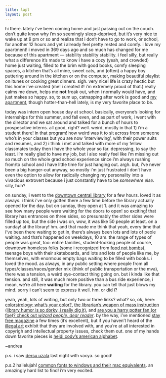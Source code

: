```yaml
---
title: lapl    
layout: post
---
```


hi there. lately i&#8217;ve been coming home and just passing out on the couch. don&#8217;t quite know why i&#8217;m so seemingly sleep-deprived, but it&#8217;s very nice to wake up at 9 pm or so and realize that i don&#8217;t have to go to work, or school, for another 12 hours and yet i already feel pretty rested and comfy. i love my apartment! i moved in 369 days ago and so much has changed for me because of this apartment &#8212; stability stability stability. i feel silly, but really what a difference it&#8217;s made to know i have a cozy (yeah, and crowded) home just waiting, filled to the brim with good books, comfy sleeping spaces, a kitchen that&#8217;s all mine, sweet cats, and (often) a happy boy puttering around in the kitchen or on the computer, making beautiful playlist on itunes or cooking great dinners. sigh. very nice! life is crazy hectic but this home i&#8217;ve created (me! i created it! i&#8217;m extremely proud of that.) really calms me down, helps me **not** freak out, when i normally would have, and just makes so happy. so, to sum up, catnapping after work is good and [my apartment][1], though hotter-than-hell lately, is my very favorite place to be.

today was intern open house day at school. basically, everyone&#8217;s looking for internships for this summer, and fall even, and as part of work, i went with the director and we sat around and talked for a bunch of hours to prospesctive interns. all good, right? well. weird, mostly in that 1) i&#8217;m a student there! in that program! how weird was it to sit across from someone who&#8217;s in your classes but you are now &#8216;interviewing&#8217;, with their power suits and resumes, and 2) i think i met and talked with more of my fellow classmates today then i have the whole year so far. depressing, to say the least. i&#8217;m really glad to have my job, but i also really feel like i&#8217;m missing out so much on the whole grad school experience since i&#8217;m always rushing from/to school and i have little time for just hanging out. argh. but, i&#8217;ve never been a big hanger-out anyway, so mostly i&#8217;m just frustrated i don&#8217;t have even the option to allow for radically changing my personality into a vivacious extrovert because i just constantly have to be *somewhere else*. silly, huh?

on sunday, i went to the [downtown central library][2] for a few hours. loved it as always. i think i&#8217;ve only gotten there a few time before the library actually opened for the day. but on sunday, they open at 1. and it was amazing to see how many people were waiting for the doors to open! so exciting! that library has entrances on three sides, so presumably the other sides were filled up too, but the side i was on, wow, it was like 50 people at least. on a sunday! at the library! hm. and that made me think that yeah, every time that i&#8217;ve been there waiting to get in, there&#8217;s always been lots and lots of peole waiting. and that&#8217;s happened on weekdays, 10 am. the range of types of people was great, too: entire families, student-looking people of course, downtown homeless folks (some i recognized from [food not bombs][3]), teenage boys with their skateboards, and lots and lots of people like me, by themselves, with enormous empty bags waiting to be filled with books. i loved the mood. as always, in any public setting where people from all types/classes/races/gender mix (think of public transportation or the mva), there was a tension, a weird eye-contact thing going on. but i kinda like that tension. and still, it was much more positive than a bus ride experience, i mean, we&#8217;re all here **waiting** for the library. you can tell that just blows my mind. sorry i can&#8217;t seem to express it well. hm. or did i?

yeah, yeah, lots of writing, but only two or three links? what? so, ok, here: [colorstrology: what&#8217;s your color?][4], [the librarian&#8217;s weapon of mass instruction (library humor is so dorky, i really dig it)][5], and [are you a harry potter fan (or foe)? check out *wizard people, dear reader*][6]. by the way, i&#8217;ve mentioned [stay free magazine][7] a few times (it&#8217;s excellent), but if you haven&#8217;t heard of the [illegal art][8] exhibit that they are involved with, and you&#8217;re at all interested in copyrigh and intellectual property issues, check them out. one of my hands down favorite pieces is [heidi cody&#8217;s american alphabet][9].

~andrea

p.s. i saw [dersu uzala][10] last night with vacya. so good!

p.s.2 hallelujah! [common fonts to windows and their mac equivalents][11]. an amazingly hard list to find! i&#8217;m very excited.

 [1]: gallery/apartment
 [2]: gallery/lapl
 [3]: http://www.lafoodnotbombs.org/
 [4]: http://www.pantone.com/birthdaycolor/bdaycolor.htm
 [5]: http://www.libraryinstruction.com/
 [6]: http://www.illegal-art.org/video/wizard.html
 [7]: http://stayfreemagazine.com
 [8]: http://www.illegal-art.org
 [9]: http://www.illegal-art.org/print/index.html#alphabet
 [10]: http://www.filmref.com/directors/dirpages/kurosawa.html#dersu
 [11]: http://www.ampsoft.net/webdesign-l/WindowsMacFonts.html